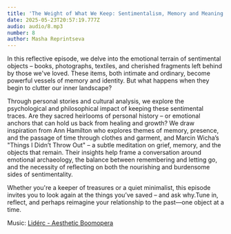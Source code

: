 ```yaml
---
title: 'The Weight of What We Keep: Sentimentalism, Memory and Meaning'
date: 2025-05-23T20:57:19.777Z
audio: audio/8.mp3
number: 8
author: Masha Reprintseva
---
```


In this reflective episode, we delve into the emotional terrain of sentimental objects – books, photographs, textiles, and cherished fragments left behind by those we've loved. These items, both intimate and ordinary, become powerful vessels of memory and identity. But what happens when they begin to clutter our inner landscape?

Through personal stories and cultural analysis, we explore the psychological and philosophical impact of keeping these sentimental traces. Are they sacred heirlooms of personal history – or emotional anchors that can hold us back from healing and growth?
We draw inspiration from Ann Hamilton who explores themes of memory, presence, and the passage of time through clothes and garment, and Marcin Wicha’s "Things I Didn’t Throw Out" – a subtle meditation on grief, memory, and the objects that remain.
Their insights help frame a conversation around emotional archaeology, the balance between remembering and letting go, and the necessity of reflecting on both the nourishing and burdensome sides of sentimentality.

Whether you're a keeper of treasures or a quiet minimalist, this episode invites you to look again at the things you’ve saved – and ask why.Tune in, reflect, and perhaps reimagine your relationship to the past—one object at a time.

Music: [Lidérc - Aesthetic Boomopera](https://pixabay.com/music/beats-aesthetic-boomopera-podcast-lofi-lounge-intro-music-15s-seconds-149967/)
